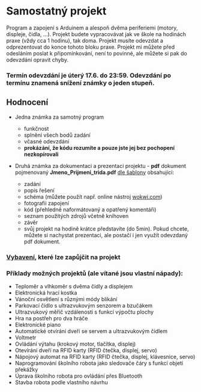 # Samostatný projekt
Program a zapojení s Arduinem a alespoň dvěma periferiemi (motory, displeje, čidla, ...).
Projekt budete vypracovávat jak ve škole na hodinách praxe (vždy cca 1 hodinu), tak doma. Projekt musíte odevzdat a odprezentovat do konce tohoto bloku praxe. 
Projekt mi můžete před odesláním poslat k připomínkování, není to povinné, ale můžete si pak do odevzdání opravit chyby.

### Termín odevzdání je úterý 17.6. do 23:59. Odevzdání po termínu znamená snížení známky o jeden stupeň.

## Hodnocení
- Jedna známka za samotný program
    - funkčnost
    - splnění všech bodů zadání
    - včasné odevzdání
    - **prokázání, že kódu rozumíte a pouze jste jej bez pochopení nezkopírovali**
    
- Druhá známka za dokumentaci a prezentaci projektu - **pdf** dokument pojmenovaný **Jmeno_Prijmeni_trida.pdf** [dle šablony](/prezentace/Praxe_projekt_vzor.pdf) obsahující:
    - zadání
    - popis řešení
    - schéma (můžete použít např. online nástroj [wokwi.com](https://wokwi.com/projects/new/arduino-uno))
    - fotografii zapojení
    - kód (přehledně naformátovaný a opatřený komentáři)
    - seznam použitých zdrojů včetně knihoven
    - závěr
    - svůj projekt na hodině krátce představíte (do 5min). Pokud chcete, můžete si nachystat prezentaci, ale postačí i jen využít odevzdaný pdf dokument.

### [Vybavení](Vybaveni.md), které lze zapůjčit na projekt

### Příklady možných projektů (ale vítané jsou vlastní nápady):
- Teploměr a vlhkoměr s dvěma čidly a displejem
- Elektronická hrací kostka
- Vánoční osvětlení s různými módy blikání
- Parkovací čidlo s ultrazvukovým senzorem a bzučákem
- Ultrazvukový měřič vzdálenosti s funkcí výpočtu plochy
- Hra na postřeh pro dva hráče
- Elektronické piano
- Automatické otvírání dveří se servem a ultrazvukovým čidlem
- Voltmetr
- Ovládání výtahu (krokový motor, tlačítka, displej)
- Otevírání dveří na RFID karty (RFID čtečka, displej, servo)
- Nápojový automat na RFID karty (RFID čtečka, displej, klávesnice, servo)
- Naprogramování školního robota jako sledovače čáry s funkcí objetí překážky
- Úprava školního robota pro ovládání přes Bluetooth
- Stavba robota podle vlastního návrhu

<!---
- Přidání funkce počitadla ujeté vzdálenosti pro robota
- Naprogramování školního robota pro soutěž sumo 
- Časomíra pro závody robotů
- Úprava školního robota pro ovládání joystickem po drátech
--->
